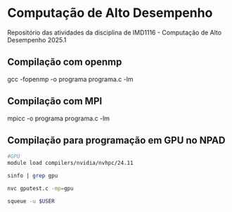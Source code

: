 # Computação de Alto Desempenho
Repositório das atividades da disciplina de IMD1116 - Computação de Alto Desempenho 2025.1

## Compilação com openmp
gcc -fopenmp -o programa programa.c -lm

## Compilação com MPI
mpicc -o programa programa.c -lm

## Compilação para programação em GPU no NPAD
```bash
#GPU
module load compilers/nvidia/nvhpc/24.11

sinfo | grep gpu

nvc gputest.c -mp=gpu

squeue -u $USER
```
